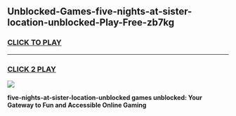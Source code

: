 
## Unblocked-Games-five-nights-at-sister-location-unblocked-Play-Free-zb7kg
<h3>
<a href="https://premium76.site?title=five-nights-at-sister-location-unblocked&ref=20M">CLICK TO PLAY</a></h3>
<hr>

<h3>
<a href="https://premium76.site?title=five-nights-at-sister-location-unblocked&ref=20M">CLICK 2 PLAY</a>
  
</h3>

<a href="https://premium76.site?title=five-nights-at-sister-location-unblocked&ref=19M"><img src="https://clearcache.store/games.png"></a>


**five-nights-at-sister-location-unblocked games unblocked: Your Gateway to Fun and Accessible Online Gaming**
